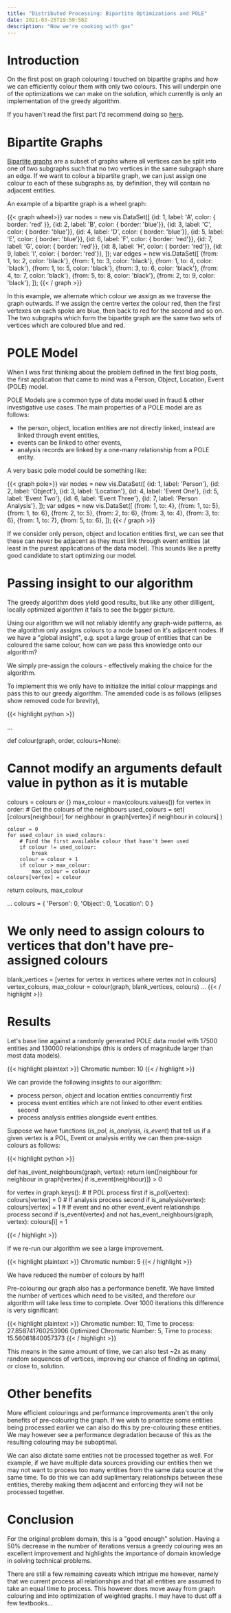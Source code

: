 ```yaml
---
title: "Distributed Processing: Bipartite Optimizations and POLE"
date: 2021-03-25T19:59:58Z
description: "Now we're cooking with gas"
---
```


# Introduction

On the first post on graph colouring I touched on bipartite graphs and how we can efficiently colour them with only two colours. This will underpin one of the optimizations we can make on the solution, which currently is only an implementation of the greedy algorithm. 

If you haven't read the first part I'd recommend doing so [here](/posts/distributed-processing-graph-colouring/).

# Bipartite Graphs

[Bipartite graphs](https://en.wikipedia.org/wiki/Bipartite_graph) are a subset of graphs where all vertices can be split into one of two subgraphs such that no two vertices in the same subgraph share an edge. If we want to colour a bipartite graph, we can just assign one colour to each of these subgraphs as, by definition, they will contain no adjacent entities. 

An example of a bipartite graph is a wheel graph:

{{< graph wheel>}}
    var nodes = new vis.DataSet([
        {id: 1, label: 'A', color: { border: 'red' }},
        {id: 2, label: 'B', color: { border: 'blue'}},
        {id: 3, label: 'C', color: { border: 'blue'}},
        {id: 4, label: 'D', color: { border: 'blue'}},
        {id: 5, label: 'E', color: { border: 'blue'}},
        {id: 6, label: 'F', color: { border: 'red'}},
        {id: 7, label: 'G', color: { border: 'red'}},
        {id: 8, label: 'H', color: { border: 'red'}},
        {id: 9, label: 'I', color: { border: 'red'}},
    ]);
    var edges = new vis.DataSet([
        {from: 1, to: 2, color: 'black'},
        {from: 1, to: 3, color: 'black'},
        {from: 1, to: 4, color: 'black'},
        {from: 1, to: 5, color: 'black'},
        {from: 3, to: 6, color: 'black'},
        {from: 4, to: 7, color: 'black'},
        {from: 5, to: 8, color: 'black'},
        {from: 2, to: 9, color: 'black'},
    ]);
{{< / graph >}}

In this example, we alternate which colour we assign as we traverse the graph outwards. If we assign the centre vertex the colour red, then the first vertexes on each spoke are blue, then back to red for the second and so on. The two subgraphs which form the bipartite graph are the same two sets of vertices which are coloured blue and red. 

# POLE Model

When I was first thinking about the problem defined in the first blog posts, the first application that came to mind was a Person, Object, Location, Event (POLE) model.

POLE Models are a common type of data model used in fraud & other investigative use cases. The main properties of a POLE model are as follows:  
* the person, object, location entities are not directly linked, instead are linked through event entities,
* events can be linked to other events,
* analysis records are linked by a one-many relationship from a POLE entity.

A very basic pole model could be something like:

{{< graph pole>}}
    var nodes = new vis.DataSet([
        {id: 1, label: 'Person'},
        {id: 2, label: 'Object'},
        {id: 3, label: 'Location'},
        {id: 4, label: 'Event One'},
        {id: 5, label: 'Event Two'},
        {id: 6, label: 'Event Three'},
        {id: 7, label: 'Person Analysis'},
    ]);
    var edges = new vis.DataSet([
        {from: 1, to: 4},
        {from: 1, to: 5},
        {from: 1, to: 6},
        {from: 2, to: 5},
        {from: 2, to: 6},
        {from: 3, to: 4},
        {from: 3, to: 6},
        {from: 1, to: 7},
        {from: 5, to: 6},
    ]);
{{< / graph >}}



If we consider only person, object and location entities first, we can see that these can never be adjacent as they must link through event entities (at least in the purest applications of the data model). This sounds like a pretty good candidate to start optimizing our model.

# Passing insight to our algorithm

The greedy algorithm does yield good results, but like any other dilligent, locally optimized algorithm it fails to see the bigger picture.

Using our algorithm we will not reliably identify any graph-wide patterns, as the algorithm only assigns colours to a node based on it's adjacent nodes.  If we have a "global insight", e.g. spot a large group of entities that can be coloured the same colour, how can we pass this knowledge onto our algorithm?

We simply pre-assign the colours - effectively making the choice for the algorithm.

To implement this we only have to initialize the initial colour mappings and pass this to our greedy algorithm. The amended code is as follows (ellipses show removed code for brevity),

{{< highlight python >}}

...

def colour(graph, order, colours=None):
  # Cannot modify an arguments default value in python as it is mutable
  colours = colours or {}
  max_colour = max(colours.values()) 
  for vertex in order:
    # Get the colours of the neighbours
    used_colours = set(
        [colours[neighbour] for neighbour in graph[vertex] if neighbour in colours]
    )

    colour = 0
    for used_colour in used_colours:
        # Find the first available colour that hasn't been used
        if colour != used_colour:
            break
        colour = colour + 1
        if colour > max_colour:
            max_colour = colour
    colours[vertex] = colour
  return colours, max_colour

...
colours = {
   'Person': 0,
   'Object': 0,
   'Location': 0
}

# We only need to assign colours to vertices that don't have pre-assigned colours
blank_vertices = [vertex for vertex in vertices where vertex not in colours]
vertex_colours, max_colour = colour(graph, blank_vertices, colours)
... 
{{< / highlight >}}

# Results 

Let's base line against a randomly generated POLE data model with 17500 entities and 130000 relationships (this is orders of magnitude larger than most data models). 

{{< highlight plaintext >}}
Chromatic number: 10
{{< / highlight >}}

We can provide the following insights to our algorithm:
* process person, object and location entities concurrently first
* process event entities which are not linked to other event entities second
* process analysis entities alongside event entities.

Suppose we have functions (*is_pol, is_analysis, is_event*) that tell us if a given vertex is a POL, Event or analysis entity we can then pre-ssign colours as follows:

{{< highlight python >}}


def has_event_neighbours(graph, vertex):
    return len([neighbour for neighbour in graph[vertex] if is_event(neighbour)]) > 0

for vertex in graph.keys():
    # If POL process first
    if is_pol(vertex):
        colours[vertex] = 0
    # If analysis process second
    if is_analysis(vertex):
        colours[vertex] = 1
    # If event and no other event_event relationships process second
    if is_event(vertex) and not has_event_neighbours(graph, vertex): 
        colours[i] = 1

{{< / highlight >}}

If we re-run our algorithm we see a large improvement.

{{< highlight plaintext >}}
Chromatic number: 5
{{< / highlight >}}

We have reduced the number of colours by half!

Pre-colouring our graph also has a performance benefit. We have limited the number of vertices which need to be visited, and therefore our algorithm will take less time to complete. Over 1000 iterations this difference is very significant:

{{< highlight plaintext >}}
Chromatic number: 10, Time to process: 27.858741760253906
Optimized Chromatic Number: 5, Time to process: 15.56061840057373
{{< / highlight >}}

This means in the same amount of time, we can also test ~2x as many random sequences of vertices, improving our chance of finding an optimal, or close to, solution.

# Other benefits

More efficient colourings and performance improvements aren't the only benefits of pre-colouring the graph. If we wish to prioritize some entities being processed earlier we can also do this by pre-colouring these entities. We may however see a performance degradation because of this as the resulting colouring may be suboptimal.

We can also dictate some entities not be processed together as well. For example, if we have multiple data sources providing our entities then we may not want to process too many entities from the same data source at the same time. To do this we can add suplimentary relationships between these entities, thereby making them adjacent and enforcing they will not be processed together.

# Conclusion

For the original problem domain, this is a "good enough" solution. Having a 50% decrease in the number of iterations versus a greedy colouring was an excellent improvement and highlights the importance of domain knowledge in solving technical problems.

There are still a few remaining caveats which intrigue me however, namely that we current process all relationships and that all entities are assumed to take an equal time to process. This however does move away from graph colouring and into optimization of weighted graphs. I may have to dust off a few textbooks...



